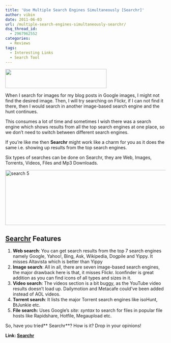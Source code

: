```yaml
---
title: 'Use Multiple Search Engines Simultaneously [Searchr]'
author: vibin
date: 2011-06-03
url: /multiple-search-engines-simultaneously-searchr/
dsq_thread_id:
  - 2967962552
categories:
  - Reviews
tags:
  - Interesting Links
  - Search Tool
---
```

[][1][<img class="size-full wp-image-40736 alignright" title="logo.png" src="http://cdn.devilsworkshop.org/files/2011/06/logo.png" alt="" width="318" height="60" />][1]

When I search for images for my blog posts in Google images, I might not find the desired image. Then, I will try searching on Flickr, if I can not find it there, then I would search in another image-based search engine and the hunt continues.

This consumes a lot of time and sometimes I wish there was a search engine which shows results from all the top search engines at one place, so we don’t need to switch between different search engines.

If you’re like me then **Searchr** might work like a charm for you as it does the same i.e. showing up results from the top search engines.

Six types of searches can be done on Searchr, they are Web, Images, Torrents, Videos, Files and Mp3 Downloads.

[<img style="display: inline; border: 0px initial initial;" title="search 5" src="http://cdn.devilsworkshop.org/files/2011/06/search5_thumb.png" border="0" alt="search 5" width="590" height="173" />][2]

## <a href="http://www.searchr.us/" onclick="_gaq.push(['_trackEvent', 'outbound-article', 'http://www.searchr.us/', 'Searchr']);" >Searchr</a> Features

  1. **Web search**: You can get search results from the top 7 search engines namely Google, Yahoo!, Bing, Ask, Wikipedia, Dogpile and Yippy. It misses Altavista which is better than Yippy
  2. **Image search**: All in all, there are seven image-based search engines, the major drawback here is that, it misses Flickr. Iconfinder is great addition as you can find icons of all types and sizes in it.
  3. **Video search**: The videos section is a bit buggy, as the YouTube video results doesn’t load up. Dailymotion and Metacafe could’ve been added instead of AOL videos.
  4. **Torrent search**: It lists the major Torrent search engines like isoHunt, BtJunkie etc.
  5. **File search:** Uses Google’s *site: syntax* to search for files in popular file hosts like Rapidshare, Hotfile, Megaupload etc.

So, have you tried** Searchr**? How is it? Drop in your opinions!

**Link: <a href="http://www.searchr.us" onclick="_gaq.push(['_trackEvent', 'outbound-article', 'http://www.searchr.us', 'Searchr']);" >Searchr</a>**

 [1]: http://cdn.devilsworkshop.org/files/2011/06/logo.png
 [2]: http://cdn.devilsworkshop.org/files/2011/06/search5.png

